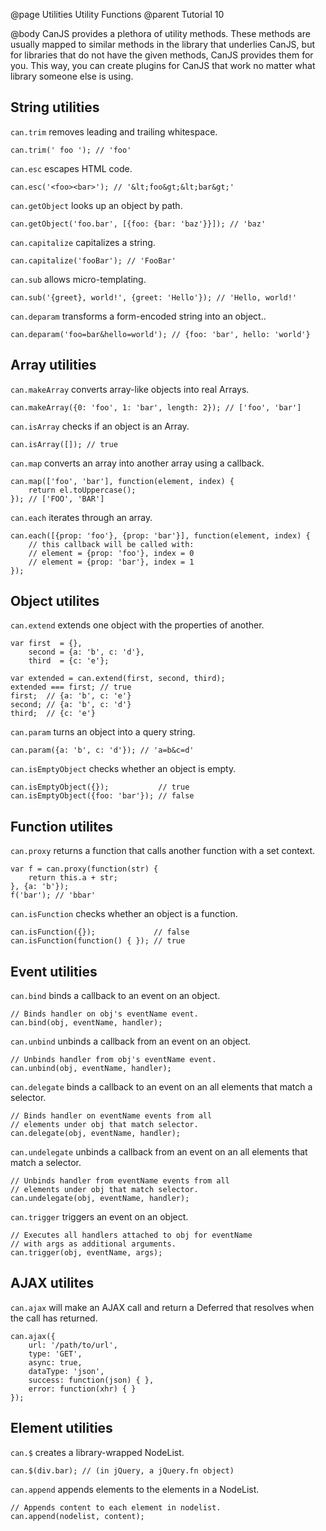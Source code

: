 @page Utilities Utility Functions
@parent Tutorial 10

@body
CanJS provides a plethora of utility methods. These methods are usually mapped
to similar methods in the library that underlies CanJS, but for libraries that
do not have the given methods, CanJS provides them for you. This way, you can
create plugins for CanJS that work no matter what library someone else is using.

## String utilities

`can.trim` removes leading and trailing whitespace.
```
can.trim(' foo '); // 'foo'
```

`can.esc` escapes HTML code.
```
can.esc('<foo><bar>'); // '&lt;foo&gt;&lt;bar&gt;'
```

`can.getObject` looks up an object by path.
```
can.getObject('foo.bar', [{foo: {bar: 'baz'}}]); // 'baz'
```

`can.capitalize` capitalizes a string.
```
can.capitalize('fooBar'); // 'FooBar'
```

`can.sub` allows micro-templating.
```
can.sub('{greet}, world!', {greet: 'Hello'}); // 'Hello, world!'
```

`can.deparam` transforms a form-encoded string into an object..
```
can.deparam('foo=bar&hello=world'); // {foo: 'bar', hello: 'world'}
```

## Array utilities

`can.makeArray` converts array-like objects into real Arrays.
```
can.makeArray({0: 'foo', 1: 'bar', length: 2}); // ['foo', 'bar']
```

`can.isArray` checks if an object is an Array.
```
can.isArray([]); // true
```

`can.map` converts an array into another array using a callback.
```
can.map(['foo', 'bar'], function(element, index) {
	return el.toUppercase();
}); // ['FOO', 'BAR']
```

`can.each` iterates through an array.
```
can.each([{prop: 'foo'}, {prop: 'bar'}], function(element, index) {
	// this callback will be called with:
	// element = {prop: 'foo'}, index = 0
	// element = {prop: 'bar'}, index = 1
});
```

## Object utilites

`can.extend` extends one object with the properties of another.
```
var first  = {},
	second = {a: 'b', c: 'd'},
	third  = {c: 'e'};

var extended = can.extend(first, second, third);
extended === first; // true
first;  // {a: 'b', c: 'e'}
second; // {a: 'b', c: 'd'}
third;  // {c: 'e'}
```

`can.param` turns an object into a query string.
```
can.param({a: 'b', c: 'd'}); // 'a=b&c=d'
```

`can.isEmptyObject` checks whether an object is empty.
```
can.isEmptyObject({});           // true
can.isEmptyObject({foo: 'bar'}); // false
```

## Function utilites

`can.proxy` returns a function that calls another function with a set context.
```
var f = can.proxy(function(str) {
	return this.a + str;
}, {a: 'b'});
f('bar'); // 'bbar'
```

`can.isFunction` checks whether an object is a function.
```
can.isFunction({});             // false
can.isFunction(function() { }); // true
```

## Event utilities

`can.bind` binds a callback to an event on an object.
```
// Binds handler on obj's eventName event.
can.bind(obj, eventName, handler);
```

`can.unbind` unbinds a callback from an event on an object.
```
// Unbinds handler from obj's eventName event.
can.unbind(obj, eventName, handler);
```

`can.delegate` binds a callback to an event on an all elements that match a selector.
```
// Binds handler on eventName events from all
// elements under obj that match selector.
can.delegate(obj, eventName, handler);
```

`can.undelegate` unbinds a callback from an event on an all elements that
match a selector.
```
// Unbinds handler from eventName events from all
// elements under obj that match selector.
can.undelegate(obj, eventName, handler);
```

`can.trigger` triggers an event on an object.
```
// Executes all handlers attached to obj for eventName
// with args as additional arguments.
can.trigger(obj, eventName, args);
```

## AJAX utilites

`can.ajax` will make an AJAX call and return a Deferred that resolves when the
call has returned.

```
can.ajax({
	url: '/path/to/url',
	type: 'GET',
	async: true,
	dataType: 'json',
	success: function(json) { },
	error: function(xhr) { }
});
```

## Element utilities

`can.$` creates a library-wrapped NodeList.
```
can.$(div.bar); // (in jQuery, a jQuery.fn object)
```

`can.append` appends elements to the elements in a NodeList.
```
// Appends content to each element in nodelist.
can.append(nodelist, content);
```
